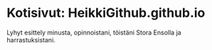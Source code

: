 # Kotisivut: HeikkiGithub.github.io

Lyhyt esittely minusta, opinnoistani, töistäni Stora Ensolla ja harrastuksistani.
